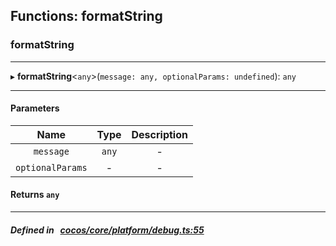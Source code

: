 ## Functions: formatString

### formatString


___
▸ **formatString**<`any`\>(`message: any, optionalParams: undefined`): `any`
___


#### Parameters

| Name | Type | Description |
| :------: | :------: | :------: |
| `message` | `any` | - |
| `optionalParams` | - | - |

#### Returns `any` 
___


##### Defined in &nbsp;   [cocos/core/platform/debug.ts:55](https://github.com/cocos-creator/engine/blob/c7bf6b8a9/cocos/core/platform/debug.ts#L55)&nbsp;

